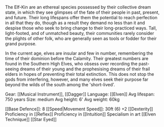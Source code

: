 The Elf-Kin are an ethereal species possessed by their collective dream state, in which they see glimpses of the fate of their people in past, present, and future. Their long lifespans offer them the potential to reach perfection in all that they do, though as a result they demand no less than it and despise those who seek to bring change to their long-practiced ways. Tall, light-footed, and of unmatched beauty, their communities rarely consider the plights of other folk, who are generally seen as tools or fodder for their grand purpose.

In the current age, elves are insular and few in number, remembering the time of their dominion before the Calamity. Their greatest numbers are found in the Southern High Elves, who obsess over recording the past-seeing dreams of their young and the prophesising dreams of their frail elders in hopes of preventing their total extinction. This does not stop the gods from interfering, however, and many elves seek their purpose far beyond the wilds of the south among the 'short-lived'.

Gear: [[Musical Instrument]], [[Dagger]]
Language: [[Elven]]
Avg lifespan: 750 years
Size: medium
Avg height: 6'
Avg weight: 60kg

[[Base Defence]]: 8
[[Speed|Movement Speed]]: 30ft (6)
+2 [[Dexterity]]
Proficiency in [[Reflex]]
Proficiency in [[Intuition]]
Specialism in art
[[Elven Technique]]
[[Star Eyed]]